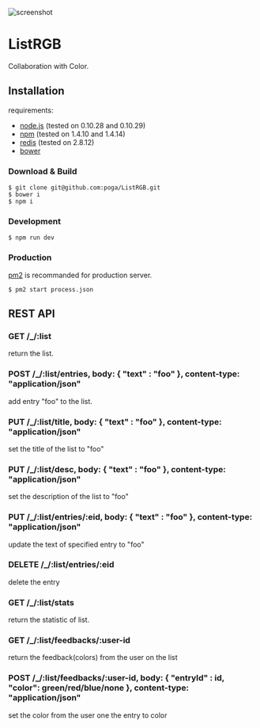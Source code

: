 ![screenshot](https://dl.dropboxusercontent.com/u/125794/listrgb-screenshot.png)

# ListRGB

Collaboration with Color.

## Installation

requirements:

 * [node.js](https://nodejs.org) (tested on 0.10.28 and 0.10.29)
 * [npm](https://www.npmjs.org) (tested on 1.4.10 and 1.4.14)
 * [redis](https://redis.io) (tested on 2.8.12)
 * [bower](https://bower.io)

### Download & Build

```
$ git clone git@github.com:poga/ListRGB.git
$ bower i
$ npm i
```

### Development

```
$ npm run dev
```

### Production

[pm2](https://github.com/unitech/pm2) is recommanded for production server.

```
$ pm2 start process.json
```

## REST API

### GET /_/:list

return the list.

### POST /_/:list/entries, body: { "text" : "foo" }, content-type: "application/json"

add entry "foo" to the list.

### PUT /_/:list/title,  body: { "text" : "foo" }, content-type: "application/json"

set the title of the list to "foo"

### PUT /_/:list/desc,  body: { "text" : "foo" }, content-type: "application/json"

set the description of the list to "foo"

### PUT /_/:list/entries/:eid,  body: { "text" : "foo" }, content-type: "application/json"

update the text of specified entry to "foo"

### DELETE /_/:list/entries/:eid

delete the entry

### GET /_/:list/stats

return the statistic of list.

### GET /_/:list/feedbacks/:user-id

return the feedback(colors) from the user on the list

### POST /_/:list/feedbacks/:user-id, body: { "entryId" : id, "color": green/red/blue/none }, content-type: "application/json"

set the color from the user one the entry to color
